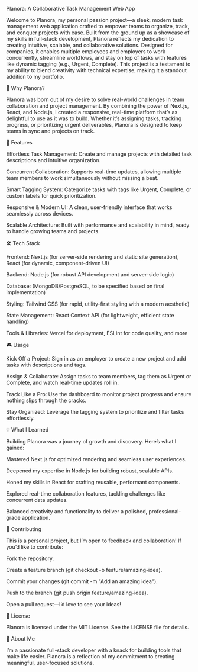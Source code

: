 Planora: A Collaborative Task Management Web App

Welcome to Planora, my personal passion project—a sleek, modern task management web application crafted to empower teams to organize, track, and conquer projects with ease. Built from the ground up as a showcase of my skills in full-stack development, Planora reflects my dedication to creating intuitive, scalable, and collaborative solutions. Designed for companies, it enables multiple employees and employers to work concurrently, streamline workflows, and stay on top of tasks with features like dynamic tagging (e.g., Urgent, Complete). This project is a testament to my ability to blend creativity with technical expertise, making it a standout addition to my portfolio.

🌟 Why Planora?

Planora was born out of my desire to solve real-world challenges in team collaboration and project management. By combining the power of Next.js, React, and Node.js, I created a responsive, real-time platform that’s as delightful to use as it was to build. Whether it’s assigning tasks, tracking progress, or prioritizing urgent deliverables, Planora is designed to keep teams in sync and projects on track.

🚀 Features





Effortless Task Management: Create and manage projects with detailed task descriptions and intuitive organization.



Concurrent Collaboration: Supports real-time updates, allowing multiple team members to work simultaneously without missing a beat.



Smart Tagging System: Categorize tasks with tags like Urgent, Complete, or custom labels for quick prioritization.



Responsive & Modern UI: A clean, user-friendly interface that works seamlessly across devices.



Scalable Architecture: Built with performance and scalability in mind, ready to handle growing teams and projects.

🛠 Tech Stack





Frontend: Next.js (for server-side rendering and static site generation), React (for dynamic, component-driven UI)



Backend: Node.js (for robust API development and server-side logic)



Database: (MongoDB/PostgreSQL, to be specified based on final implementation)



Styling: Tailwind CSS (for rapid, utility-first styling with a modern aesthetic)



State Management: React Context API (for lightweight, efficient state handling)



Tools & Libraries: Vercel for deployment, ESLint for code quality, and more



🎮 Usage





Kick Off a Project: Sign in as an employer to create a new project and add tasks with descriptions and tags.



Assign & Collaborate: Assign tasks to team members, tag them as Urgent or Complete, and watch real-time updates roll in.



Track Like a Pro: Use the dashboard to monitor project progress and ensure nothing slips through the cracks.



Stay Organized: Leverage the tagging system to prioritize and filter tasks effortlessly.

💡 What I Learned

Building Planora was a journey of growth and discovery. Here’s what I gained:





Mastered Next.js for optimized rendering and seamless user experiences.



Deepened my expertise in Node.js for building robust, scalable APIs.



Honed my skills in React for crafting reusable, performant components.



Explored real-time collaboration features, tackling challenges like concurrent data updates.



Balanced creativity and functionality to deliver a polished, professional-grade application.

🤝 Contributing

This is a personal project, but I’m open to feedback and collaboration! If you’d like to contribute:





Fork the repository.



Create a feature branch (git checkout -b feature/amazing-idea).



Commit your changes (git commit -m "Add an amazing idea").



Push to the branch (git push origin feature/amazing-idea).



Open a pull request—I’d love to see your ideas!

📜 License

Planora is licensed under the MIT License. See the LICENSE file for details.

🙌 About Me

I’m a passionate full-stack developer with a knack for building tools that make life easier. Planora is a reflection of my commitment to creating meaningful, user-focused solutions. 
